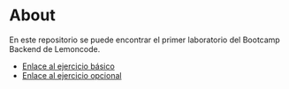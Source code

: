 # About

En este repositorio se puede encontrar el primer laboratorio del Bootcamp Backend de Lemoncode.

- [Enlace al ejercicio básico](./00_Basico/ModeladoBásico.md)
- [Enlace al ejercicio opcional](./01_Opcional//ModeladoOpcional.md)
